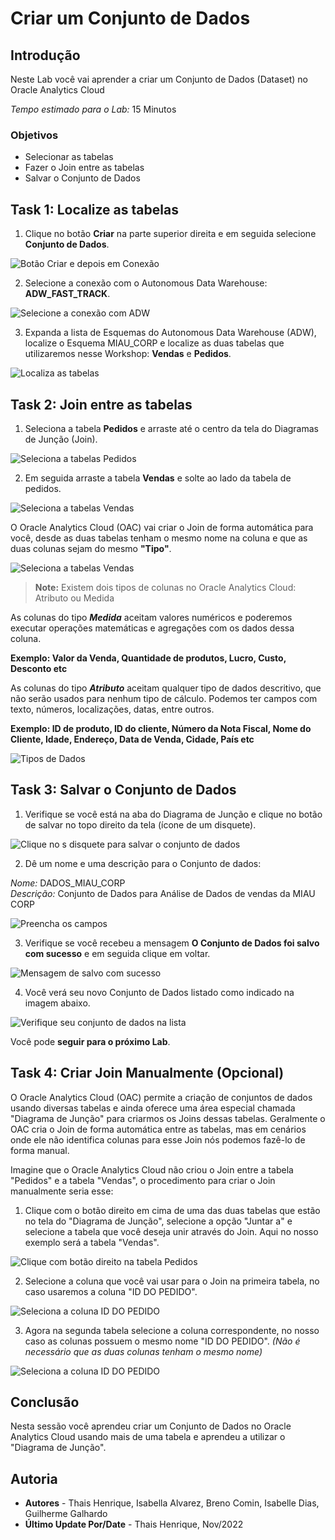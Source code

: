# Criar um Conjunto de Dados

## Introdução

Neste Lab você vai aprender a criar um Conjunto de Dados (Dataset) no Oracle Analytics Cloud

*Tempo estimado para o Lab:* 15 Minutos

### Objetivos

* Selecionar as tabelas
* Fazer o Join entre as tabelas
* Salvar o Conjunto de Dados

## Task 1: Localize as tabelas

1.	Clique no botão **Criar** na parte superior direita e em seguida selecione **Conjunto de Dados**.

![Botão Criar e depois em Conexão](./images/click-create-1.png)

2.	Selecione a conexão com o Autonomous Data Warehouse: **ADW\_FAST\_TRACK**.

![Selecione a conexão com ADW ](./images/create-dataset-2.png)

3. Expanda a lista de Esquemas do Autonomous Data Warehouse (ADW), localize o Esquema MIAU_CORP e localize as duas tabelas que utilizaremos nesse Workshop: **Vendas** e **Pedidos**.

![Localiza as tabelas](./images/select-tables-3.png)

## Task 2: Join entre as tabelas

1.	Seleciona a tabela **Pedidos** e arraste até o centro da tela do Diagramas de Junção (Join).

![Seleciona a tabelas Pedidos](./images/select-pedidos.png)

2. Em seguida arraste a tabela **Vendas** e solte ao lado da tabela de pedidos.

![Seleciona a tabelas Vendas](./images/select-vendas.png)

O Oracle Analytics Cloud (OAC) vai criar o Join de forma automática para você, desde as duas tabelas tenham o mesmo nome na coluna e que as duas colunas sejam do mesmo **"Tipo"**.

![Seleciona a tabelas Vendas](./images/join-auto-5.png)

> **Note:** Existem dois tipos de colunas no Oracle Analytics Cloud: Atributo ou Medida

As colunas do tipo ***Medida*** aceitam valores numéricos e poderemos executar operações matemáticas e agregações com os dados dessa coluna.

**Exemplo: Valor da Venda, Quantidade de produtos, Lucro, Custo, Desconto etc**

As colunas do tipo ***Atributo*** aceitam qualquer tipo de dados descritivo, que não serão usados para nenhum tipo de cálculo. Podemos ter campos com texto, números, localizações, datas, entre outros.

**Exemplo: ID de produto, ID do cliente, Número da Nota Fiscal, Nome do Cliente, Idade, Endereço, Data de Venda, Cidade, País etc**

![Tipos de Dados](./images/data-type-6.png)

## Task 3: Salvar o Conjunto de Dados

1. Verifique se você está na aba do Diagrama de Junção e clique no botão de salvar no topo direito da tela (ícone de um disquete).

![Clique no s disquete para salvar o conjunto de dados](./images/salve-data-10.png)

2. Dê um nome e uma descrição para o Conjunto de dados:

*Nome:* DADOS\_MIAU\_CORP  
*Descrição:* Conjunto de Dados para Análise de Dados de vendas da MIAU CORP

![Preencha os campos](./images/salve-data-11.png)

3. Verifique se você recebeu a mensagem **O Conjunto de Dados foi salvo com sucesso** e em seguida clique em voltar.

![Mensagem de salvo com sucesso](./images/salve-data-12.png)

4. Você verá seu novo Conjunto de Dados listado como indicado na imagem abaixo.

![Verifique seu conjunto de dados na lista](./images/check-dataset-13.png)

Você pode **seguir para o próximo Lab**.

## Task 4: Criar Join Manualmente (Opcional)

O Oracle Analytics Cloud (OAC) permite a criação de conjuntos de dados usando diversas tabelas e ainda oferece uma área especial chamada "Diagrama de Junção" para criarmos os Joins dessas tabelas. Geralmente o OAC cria o Join de forma automática entre as tabelas, mas em cenários onde ele não identifica colunas para esse Join nós podemos fazê-lo de forma manual.

Imagine que o Oracle Analytics Cloud não criou o Join entre a tabela "Pedidos" e a tabela "Vendas", o procedimento para criar o Join manualmente seria esse:

1. Clique com o botão direito em cima de uma das duas tabelas que estão no tela do "Diagrama de Junção", selecione a opção "Juntar a" e selecione a tabela que você deseja unir através do Join. Aqui no nosso exemplo será a tabela "Vendas".

![Clique com botão direito na tabela Pedidos](./images/manual-join-select-7.png)

2. Selecione a coluna que você vai usar para o Join na primeira tabela, no caso usaremos a coluna "ID DO PEDIDO".

![Seleciona a coluna ID DO PEDIDO](./images/select-join-column-8.png)

3. Agora na segunda tabela selecione a coluna correspondente, no nosso caso as colunas possuem o mesmo nome "ID DO PEDIDO". *(Não é necessário que as duas colunas tenham o mesmo nome)*

![Seleciona a coluna ID DO PEDIDO](./images/select-join-column-9.png)

## Conclusão

Nesta sessão você aprendeu criar um Conjunto de Dados no Oracle Analytics Cloud usando mais de uma tabela e aprendeu a utilizar o "Diagrama de Junção".

## Autoria

- **Autores** - Thais Henrique, Isabella Alvarez, Breno Comin, Isabelle Dias, Guilherme Galhardo
- **Último Update Por/Date** - Thais Henrique, Nov/2022